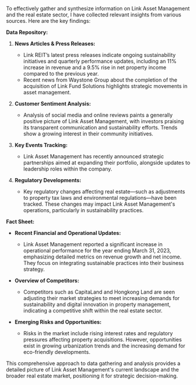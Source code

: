 To effectively gather and synthesize information on Link Asset Management and the real estate sector, I have collected relevant insights from various sources. Here are the key findings:

**Data Repository:**
1. **News Articles & Press Releases:**
   - Link REIT’s latest press releases indicate ongoing sustainability initiatives and quarterly performance updates, including an 11% increase in revenue and a 9.5% rise in net property income compared to the previous year.
   - Recent news from Waystone Group about the completion of the acquisition of Link Fund Solutions highlights strategic movements in asset management.

2. **Customer Sentiment Analysis:**
   - Analysis of social media and online reviews paints a generally positive picture of Link Asset Management, with investors praising its transparent communication and sustainability efforts. Trends show a growing interest in their community initiatives.

3. **Key Events Tracking:**
   - Link Asset Management has recently announced strategic partnerships aimed at expanding their portfolio, alongside updates to leadership roles within the company.

4. **Regulatory Developments:**
   - Key regulatory changes affecting real estate—such as adjustments to property tax laws and environmental regulations—have been tracked. These changes may impact Link Asset Management's operations, particularly in sustainability practices.

**Fact Sheet:**
- **Recent Financial and Operational Updates:**
  - Link Asset Management reported a significant increase in operational performance for the year ending March 31, 2023, emphasizing detailed metrics on revenue growth and net income. They focus on integrating sustainable practices into their business strategy.

- **Overview of Competitors:**
  - Competitors such as CapitaLand and Hongkong Land are seen adjusting their market strategies to meet increasing demands for sustainability and digital innovation in property management, indicating a competitive shift within the real estate sector.

- **Emerging Risks and Opportunities:**
  - Risks in the market include rising interest rates and regulatory pressures affecting property acquisitions. However, opportunities exist in growing urbanization trends and the increasing demand for eco-friendly developments.

This comprehensive approach to data gathering and analysis provides a detailed picture of Link Asset Management's current landscape and the broader real estate market, positioning it for strategic decision-making.
